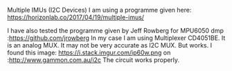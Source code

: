 Multiple IMUs (I2C Devices)
I am using a programme given here:
https://horizonlab.co/2017/04/19/multiple-imus/

I have also tested the programme given by Jeff Rowberg for MPU6050 dmp :https://github.com/jrowberg
In my case I am using Multiplexer CD4051BE. It is an analog MUX. It may not be very accurate as I2C MUX. But works. 
I found this image: https://i.stack.imgur.com/ip60w.png on :http://www.gammon.com.au/i2c
The circuit works properly. 
